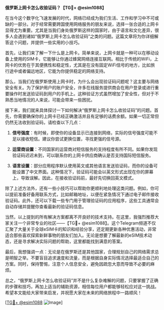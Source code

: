 **俄罗斯上网卡怎么收验证码？【TG💪+ @esim1088】**

在当今这个数字化飞速发展的时代，网络已经成为我们生活、工作和学习中不可或缺的一部分。对于经常需要跨国使用网络服务的朋友来说，选择一张合适的上网卡显得尤为重要。尤其是当我们身处俄罗斯这样的国家时，由于语言和文化差异，很多人会遇到诸如“俄罗斯上网卡怎么收验证码”之类的问题。这篇文章将为你详细解答这个问题，并提供一些实用的小技巧。

首先，让我们来了解一下什么是上网卡。简单来说，上网卡就是一种可以在移动设备上使用的SIM卡，它能够让你通过蜂窝网络连接互联网。相比于传统的WiFi，上网卡的优势在于其便携性和稳定性，尤其是在没有固定WiFi信号的地方，比如旅行途中或者偏远地区，它能为你提供稳定的网络支持。

那么，当我们在俄罗斯使用上网卡时，为什么会出现验证码问题呢？这主要与网络安全有关。为了保护用户的账户安全，许多在线服务提供商会在用户登录或进行重要操作时发送验证码到用户的手机上。这种验证方式虽然增加了安全性，但对于不熟悉当地情况的人来说，可能会带来一些困扰。

接下来，我们就来具体探讨一下如何解决“俄罗斯上网卡怎么收验证码”的问题。首先，你需要确保你的上网卡已经正确激活并且有足够的话费余额。如果一切正常但仍然无法收到验证码，请检查以下几点：

1. **信号强度**：有时候，即使你的设备显示已连接到网络，实际的信号强度可能不足以接收短信。建议你尝试更换位置，寻找更强的信号源。
   
2. **运营商设置**：不同国家的运营商对短信服务的支持程度有所不同。如果你发现验证码迟迟未到，可以联系你的上网卡供应商确认是否支持国际短信服务。

3. **语言设置**：部分应用程序默认使用英文或其他语言发送验证码，而你的设备可能设置了中文界面。这种情况下，验证码可能会以英文形式出现在你的屏幕上，导致误解。因此，在接收验证码前，最好先切换回英文模式。

除了上述方法外，还有一些小技巧可以帮助你更顺利地处理这类问题。例如，你可以提前准备好备用联系方式，比如邮箱地址，以便在紧急情况下通过电子邮件接收验证码。此外，还可以下载一些专门用于管理验证码的应用程序，这些工具通常会自动存储并提醒你查看最新的验证码信息。

当然，以上提到的所有解决方案都离不开良好的技术支持。在这里，我强烈推荐大家关注一个非常专业的社区——【TG💪+ @esim1088】。这个Telegram频道不仅汇聚了大量关于全球eSIM卡的知识和经验分享，还定期更新各种优惠活动，非常适合那些喜欢探索新鲜事物的朋友们加入。无论是想要了解最新的eSIM技术动态，还是寻求解决实际问题的帮助，这里都能找到满意的答案。

最后，我想强调一点：无论是在俄罗斯还是其他国家，合理规划自己的网络需求总是明智之举。不要盲目追求速度和流量，而是根据自身实际情况选择最适合自己的方案。同时，保持警惕，注意个人信息安全，避免因疏忽大意而导致不必要的麻烦。

总之，“俄罗斯上网卡怎么收验证码”并不是什么复杂难解的问题，只要掌握了正确的步骤和技巧，再加上适当的辅助资源，相信每位用户都能够轻松应对这一挑战。希望本文能给大家带来启发，并祝愿大家在未来的网络旅程中一路顺风！

[[TG💪+ @esim1088](https://t.me/s/esim1088) ![Image](https://i.postimg.cc/4NQfJmqS/Snipaste-2025-05-13-00-14-12.png)]
